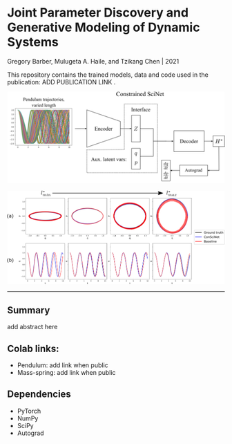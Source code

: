 # Joint Parameter Discovery and Generative Modeling of Dynamic Systems

Gregory Barber, Mulugeta A. Haile, and Tzikang Chen | 2021

This repository contains the trained models, data and code used in the publication: ADD PUBLICATION LINK .

![](figures/ConSciNet_arch.png)

![](figures/ConSciNet_pen.png)

___
## Summary

add abstract here

## Colab links:

- Pendulum:    add link when public
- Mass-spring: add link when public

## Dependencies
- PyTorch
- NumPy
- SciPy
- Autograd
